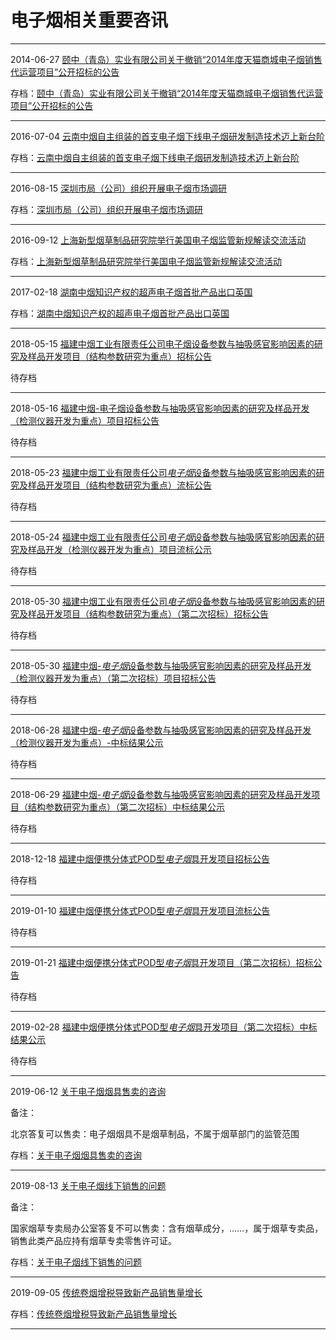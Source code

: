 # 电子烟相关重要咨讯

<hr/>

2014-06-27 [颐中（青岛）实业有限公司关于撤销“2014年度天猫商城电子烟销售代运营项目”公开招标的公告](http://www.tobacco.gov.cn/gjyc/zfcg/20140627/dab117f5a68f46b8976de8131e7d8c43.shtml)

存档：[颐中（青岛）实业有限公司关于撤销“2014年度天猫商城电子烟销售代运营项目”公开招标的公告](information/颐中（青岛）实业有限公司关于撤销“2014年度天猫商城电子烟销售代运营项目”公开招标的公告.md)

<hr/>


2016-07-04 [云南中烟自主组装的首支电子烟下线电子烟研发制造技术迈上新台阶](http://www.tobacco.gov.cn/gjyc/gdxw/20160704/94745e157b2b457b99d2ab1bb4224dd6.shtml)

存档：[云南中烟自主组装的首支电子烟下线电子烟研发制造技术迈上新台阶](information/云南中烟自主组装的首支电子烟下线电子烟研发制造技术迈上新台阶.md)

<hr/>



2016-08-15 [深圳市局（公司）组织开展电子烟市场调研](http://www.tobacco.gov.cn/gjyc/gdxw/2016-08-15/8b2c5e951915426ebb4474c5659d2905.shtml)

存档：[深圳市局（公司）组织开展电子烟市场调研](information/深圳市局（公司）组织开展电子烟市场调研.md)

<hr/>

2016-09-12 [上海新型烟草制品研究院举行美国电子烟监管新规解读交流活动](http://www.tobacco.gov.cn/gjyc/gdxw/20160911/bba3933777574f88a2c4a46e2ff15b87.shtml)

存档：[上海新型烟草制品研究院举行美国电子烟监管新规解读交流活动](information/上海新型烟草制品研究院举行美国电子烟监管新规解读交流活动.md)


<hr/>

2017-02-18 [湖南中烟知识产权的超声电子烟首批产品出口英国](http://www.tobacco.gov.cn/gjyc/gdxw/20171217/d7c37229c1424e078a66fef3d51c0695.shtml)

存档：[湖南中烟知识产权的超声电子烟首批产品出口英国](information/湖南中烟知识产权的超声电子烟首批产品出口英国.md)


<hr/>

2018-05-15 [福建中烟工业有限责任公司电子烟设备参数与抽吸感官影响因素的研究及样品开发项目（结构参数研究为重点）招标公告](http://www.tobacco.gov.cn/gjyc/tzgg/20180515/67cf072f73c24a4582aa6c4543477b5b.shtml)

待存档

<hr/>

2018-05-16 [福建中烟-电子烟设备参数与抽吸感官影响因素的研究及样品开发（检测仪器开发为重点）项目招标公告](http://www.tobacco.gov.cn/gjyc/tzgg/20180516/6506ff74533e448faf1f100610d54818.shtml)

待存档

<hr/>

2018-05-23 <a href="http://www.tobacco.gov.cn/gjyc/zfcg/20180523/6a3593eb97504c8c85eeab2f7c209c82.shtml" target="_blank" class="fontlan" title="福建中烟工业有限责任公司电子烟设备参数与抽吸感官影响因素的研究及样品开发项目（结构参数研究为重点）流标公告">福建中烟工业有限责任公司<em>电子烟</em>设备参数与抽吸感官影响因素的研究及样品开发项目（结构参数研究为重点）流标公告</a>

待存档

<hr/>

2018-05-24 <a href="http://www.tobacco.gov.cn/gjyc/tzgg/20180524/d38840b8a067473f807fb0118489c73d.shtml" target="_blank" class="fontlan" title="福建中烟工业有限责任公司电子烟设备参数与抽吸感官影响因素的研究及样品开发（检测仪器开发为重点）项目流标公示">福建中烟工业有限责任公司<em>电子烟</em>设备参数与抽吸感官影响因素的研究及样品开发（检测仪器开发为重点）项目流标公示</a>

待存档

<hr/>

2018-05-30 <a href="http://www.tobacco.gov.cn/gjyc/tzgg/20180530/7252ebad0b9c417ba6e476703849e5c7.shtml" target="_blank" class="fontlan" title="福建中烟工业有限责任公司电子烟设备参数与抽吸感官影响因素的研究及样品开发项目（结构参数研究为重点）（第二次招标）招标公告">福建中烟工业有限责任公司<em>电子烟</em>设备参数与抽吸感官影响因素的研究及样品开发项目（结构参数研究为重点）（第二次招标）招标公告</a>

待存档

<hr/>

2018-05-30 <a href="http://www.tobacco.gov.cn/gjyc/tzgg/20180530/ba8b9253c7d94f0d9d1d6ff630f94056.shtml" target="_blank" class="fontlan" title="福建中烟-电子烟设备参数与抽吸感官影响因素的研究及样品开发（检测仪器开发为重点）（第二次招标）项目招标公告">福建中烟-<em>电子烟</em>设备参数与抽吸感官影响因素的研究及样品开发（检测仪器开发为重点）（第二次招标）项目招标公告</a>

待存档

<hr/>

2018-06-28 <a href="http://www.tobacco.gov.cn/gjyc/zfcg/20180628/a92aae5a3ff14b71990a7db8bd45cd87.shtml" target="_blank" class="fontlan" title="福建中烟-电子烟设备参数与抽吸感官影响因素的研究及样品开发（检测仪器开发为重点）-中标结果公示">福建中烟-<em>电子烟</em>设备参数与抽吸感官影响因素的研究及样品开发（检测仪器开发为重点）-中标结果公示</a>

待存档

<hr/>

2018-06-29 <a href="http://www.tobacco.gov.cn/gjyc/tzgg/20180629/feb55ff90c794158b09ac617303e7491.shtml" target="_blank" class="fontlan" title="福建中烟-电子烟设备参数与抽吸感官影响因素的研究及样品开发项目（结构参数研究为重点）（第二次招标）中标结果公示">福建中烟-<em>电子烟</em>设备参数与抽吸感官影响因素的研究及样品开发项目（结构参数研究为重点）（第二次招标）中标结果公示</a>

待存档

<hr/>

2018-12-18 <a href="http://www.tobacco.gov.cn/gjyc/tzgg/20181218/6678d3727a27459d88aec91c11817dd5.shtml" target="_blank" class="fontlan" title="福建中烟便携分体式POD型电子烟具开发项目招标公告">福建中烟便携分体式POD型<em>电子烟</em>具开发项目招标公告</a>

待存档

<hr/>

2019-01-10 <a href="http://www.tobacco.gov.cn/gjyc/zfcg/20190110/8974543c00b64708b1fdc08f19470ce6.shtml" target="_blank" class="fontlan" title="福建中烟便携分体式POD型电子烟具开发项目流标公告">福建中烟便携分体式POD型<em>电子烟</em>具开发项目流标公告</a>

待存档

<hr/>

2019-01-21 <a href="http://www.tobacco.gov.cn/gjyc/zfcg/20190121/24184b189a63486c9bed4bcae8de5f00.shtml" target="_blank" class="fontlan" title="福建中烟便携分体式POD型电子烟具开发项目（第二次招标）招标公告">福建中烟便携分体式POD型<em>电子烟</em>具开发项目（第二次招标）招标公告</a>

待存档



<hr/>

2019-02-28 <a href="http://www.tobacco.gov.cn/gjyc/tzgg/20190228/b1d99a808da6426bac1f294824d5d7f5.shtml" target="_blank" class="fontlan" title="福建中烟便携分体式POD型电子烟具开发项目（第二次招标）中标结果公示">福建中烟便携分体式POD型<em>电子烟</em>具开发项目（第二次招标）中标结果公示</a>

待存档

<hr/>

2019-06-12 [关于电子烟烟具售卖的咨询](http://www.tobacco.gov.cn/gjyc/lsgl/202101/9d18ba75a2ed4e34854ee2451e4a21d2.shtml)

备注：

北京答复可以售卖：电子烟烟具不是烟草制品，不属于烟草部门的监管范围

存档：[关于电子烟烟具售卖的咨询](information/2019-06-12-关于电子烟烟具售卖的咨询.md)

<hr/>

2019-08-13 [关于电子烟线下销售的问题](http://www.tobacco.gov.cn/gjyc/lsgl/202101/a522c9b6f9d2498da8f0f527e70dfa8a.shtml)

备注：

国家烟草专卖局办公室答复不可以售卖：含有烟草成分，……，属于烟草专卖品，销售此类产品应持有烟草专卖零售许可证。


存档：[关于电子烟线下销售的问题](information/2019-08-13-关于电子烟线下销售的问题.md)

<hr/>

2019-09-05 [传统卷烟增税导致新产品销售量增长](http://www.tobacco.gov.cn/gjyc/hygl/202101/495e51826c9e48a88b68759f5a6d1774.shtml)

存档：[传统卷烟增税导致新产品销售量增长](./information/传统卷烟增税导致新产品销售量增长.md)

<hr/>